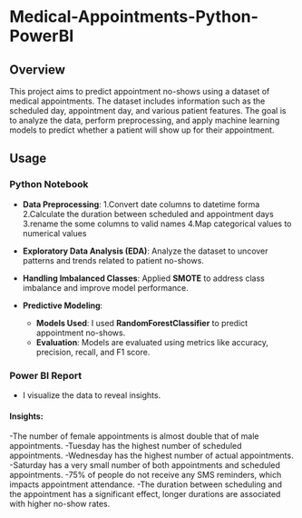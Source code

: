 # Medical-Appointments-Python-PowerBI
## Overview
This project aims to predict appointment no-shows using a dataset of medical appointments. The dataset includes information such as the scheduled day, appointment day, and various patient features. The goal is to analyze the data, perform preprocessing, and apply machine learning models to predict whether a patient will show up for their appointment.

## Usage
### Python Notebook

- **Data Preprocessing**:
  1.Convert date columns to datetime forma
  2.Calculate the duration between scheduled and appointment days
  3.rename the some columns to valid names
  4.Map categorical values to numerical values
  
- **Exploratory Data Analysis (EDA)**: Analyze the dataset to uncover patterns and trends related to patient no-shows.
- **Handling Imbalanced Classes**: Applied **SMOTE** to address class imbalance and improve model performance.
- **Predictive Modeling**:
  - **Models Used**: I used **RandomForestClassifier** to predict appointment no-shows.
  - **Evaluation**: Models are evaluated using metrics like accuracy, precision, recall, and F1 score.

### Power BI Report

- I visualize the data to reveal insights.
#### Insights:
-The number of female appointments is almost double that of male appointments.
-Tuesday has the highest number of scheduled appointments.
-Wednesday has the highest number of actual appointments.
-Saturday has a very small number of both appointments and scheduled appointments.
-75% of people do not receive any SMS reminders, which impacts appointment attendance.
-The duration between scheduling and the appointment has a significant effect,
longer durations are associated with higher no-show rates.


